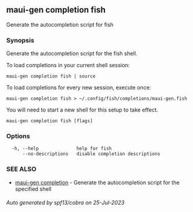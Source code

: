 ## maui-gen completion fish

Generate the autocompletion script for fish

### Synopsis

Generate the autocompletion script for the fish shell.

To load completions in your current shell session:

	maui-gen completion fish | source

To load completions for every new session, execute once:

	maui-gen completion fish > ~/.config/fish/completions/maui-gen.fish

You will need to start a new shell for this setup to take effect.


```
maui-gen completion fish [flags]
```

### Options

```
  -h, --help              help for fish
      --no-descriptions   disable completion descriptions
```

### SEE ALSO

* [maui-gen completion](maui-gen_completion.md)	 - Generate the autocompletion script for the specified shell

###### Auto generated by spf13/cobra on 25-Jul-2023
